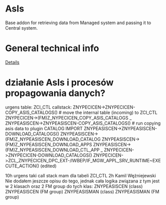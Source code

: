 # AsIs

Base addon for retrieving data from Managed system and passing it to Central system.

# General technical info
[Details](/tech/asis.md)


# działanie AsIs i procesów propagowania danych?

urgens  table: ZCI_CTL
callstack: 
ZNYPECICEN->ZNYPECICEN-COPY_ASIS_CATALOGS() # move the internal table (incoming) to ZCI_CTL
ZNYPECICEN->(FM)Z_NYPECICEN_COPY_ASIS_CATALOGS 
_
ZNYPEASISCEN->ZNYPEASISCEN-COPY_ASIS_CATALOGS() # run copying asis data to plugin CATALOG IMPORT
ZNYPEASISCEN->ZNYPEASISCEN-DOWNLOAD_CATALOGS()
ZNYPEASISCEN->(FM)Z_NYPEASISCEN_DOWNLOAD_CATALOG
ZNYPEASISCEN->(FM)Z_NYPEASISCEN_DOWNLOAD_APPS
ZNYPEASISCEN->(FM)Z_NYPEASISCEN_DOWNLOAD_CTL_APP
_
ZNYPECICEN->ZNYPECICEN-DOWNLOAD_CATALOGS()
ZNYPECICEN->ZCL_ZNYPECICEN_DPC_EXT-/IWBEP/IF_MGW_APPL_SRV_RUNTIME~EXECUTE_ACTION() (edited) 



10h
urgens  taki call stack mam dla tabeli ZCI_CTL
2h
Kamil Wężniejewski  Nie dodałem jeszcze opisu do tego, jednak cała logika związana z tym jest w 2 klasach oraz 2 FM group do tych klas:
ZNYPEASISCEN (class)
ZNYPEASISCEN (FM group)
ZNYPEASISMAN (class)
ZNYPEASISMAN (FM group)